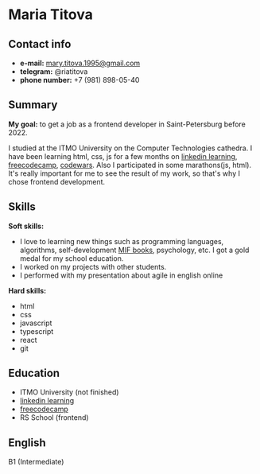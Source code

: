 # Maria Titova
## Contact info
- **e-mail:** mary.titova.1995@gmail.com
- **telegram:** @riatitova
- **phone number:** +7 (981) 898-05-40
## Summary
**My goal:** to get a job as a frontend developer in Saint-Petersburg before 2022. 

I studied at the ITMO University on the Computer Technologies cathedra. I have been learning html, css, js for a few months on [linkedin learning](https://www.linkedin.com/learning/), [freecodecamp](https://freecodecamp.org), [codewars](https://www.codewars.com/). Also I participated in some marathons(js, html). It's really important for me to see the result of my work, so that's why I chose frontend development. 
## Skills
**Soft skills:** 
- I love to learning new things such as programming languages, algorithms, self-development [MIF books](https://www.mann-ivanov-ferber.ru/), psychology, etc. I got a gold medal for my school education.
- I worked on my projects with other students.
- I performed with my presentation about agile in english online 

**Hard skills:**
- html
- css
- javascript
- typescript
- react
- git
## Education
- ITMO University (not finished)
- [linkedin learning](https://www.linkedin.com/learning/me?u=2113185)
- [freecodecamp](https://www.freecodecamp.org/riatitova)
- RS School (frontend)
## English
B1 (Intermediate)
